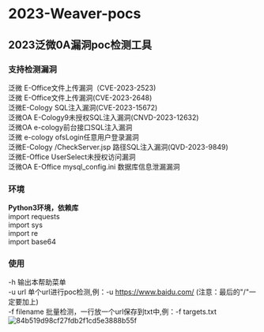 # 2023-Weaver-pocs
## 2023泛微0A漏洞poc检测工具

### 支持检测漏洞
泛微 E-Office文件上传漏洞（CVE-2023-2523)  
泛微 E-Office文件上传漏洞(CVE-2023-2648)  
泛微E-Cology SQL注入漏洞(CVE-2023-15672)  
泛微OA E-Cology9未授权SQL注入漏洞(CNVD-2023-12632)  
泛微OA e-cology前台接口SQL注入漏洞  
泛微 e-cology  ofsLogin任意用户登录漏洞  
泛微E-Cology /CheckServer.jsp 路径SQL注入漏洞(QVD-2023-9849)  
泛微E-Office UserSelect未授权访问漏洞  
泛微OA E-Office mysql_config.ini 数据库信息泄漏漏洞  

### 环境
**Python3环境，依赖库**  
import requests  
import sys  
import re  
import base64  

### 使用
-h              输出本帮助菜单  
-u url          单个url进行poc检测,例：-u https://www.baidu.com/ (注意：最后的"/"一定要加上)  
-f filename     批量检测，一行放一个url保存到txt中,例：-f targets.txt  
![84b519d98cf27fdb2f1cd5e3888b55f](https://github.com/kuang-zy/2023-Weaver-pocs/assets/53716757/62579ca0-8dcf-4f9e-ad05-46dd65865977)

